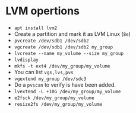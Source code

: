# LVM opertions

- `apt install lvm2`
- Create a partition and mark it as LVM Linux (`8e`)
- `pvcreate /dev/sdb1 /dev/sdb2`
- `vgcreate /dev/sdb1 /dev/sdb2 my_group`
- `lvcreate --name my_volume --size my_group`
- `lvdisplay`
- `mkfs -t ext4 /dev/my_group/my_volume`
- You can list `vgs,lvs,pvs`
- `vgextend my_group /dev/sdc3`
- Do a `pvscan` to verify is have been added.
- `lvextend -L +10G /dev/my_group/my_volume `
- `e2fsck /dev/my_group/my_volume`
- `resize2fs /dev/my_group/my_volume`
